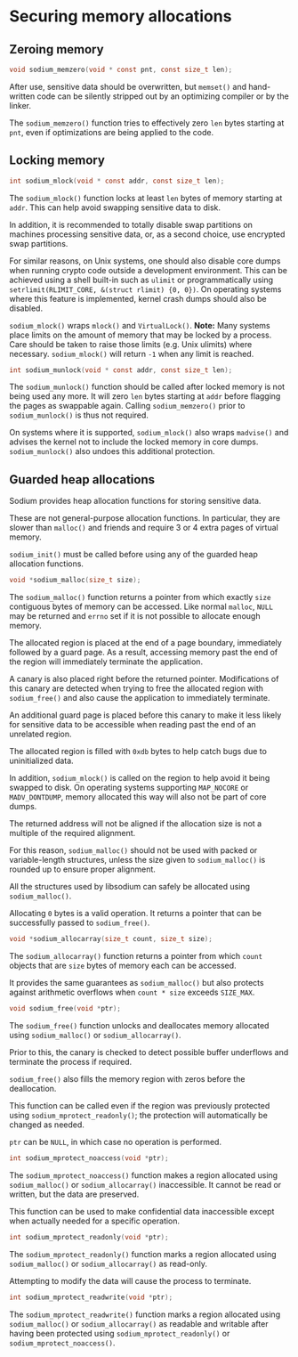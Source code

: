 # Securing memory allocations

## Zeroing memory

```c
void sodium_memzero(void * const pnt, const size_t len);
```

After use, sensitive data should be overwritten, but `memset()` and hand-written
code can be silently stripped out by an optimizing compiler or by the linker.

The `sodium_memzero()` function tries to effectively zero `len` bytes starting
at `pnt`, even if optimizations are being applied to the code.

## Locking memory

```c
int sodium_mlock(void * const addr, const size_t len);
```

The `sodium_mlock()` function locks at least `len` bytes of memory starting at
`addr`. This can help avoid swapping sensitive data to disk.

In addition, it is recommended to totally disable swap partitions on machines
processing sensitive data, or, as a second choice, use encrypted swap
partitions.

For similar reasons, on Unix systems, one should also disable core dumps when
running crypto code outside a development environment. This can be achieved
using a shell built-in such as `ulimit` or programmatically using
`setrlimit(RLIMIT_CORE, &(struct rlimit) {0, 0})`. On operating systems where
this feature is implemented, kernel crash dumps should also be disabled.

`sodium_mlock()` wraps `mlock()` and `VirtualLock()`. **Note:** Many systems
place limits on the amount of memory that may be locked by a process. Care
should be taken to raise those limits (e.g. Unix ulimits) where necessary.
`sodium_mlock()` will return `-1` when any limit is reached.

```c
int sodium_munlock(void * const addr, const size_t len);
```

The `sodium_munlock()` function should be called after locked memory is not
being used any more. It will zero `len` bytes starting at `addr` before flagging
the pages as swappable again. Calling `sodium_memzero()` prior to
`sodium_munlock()` is thus not required.

On systems where it is supported, `sodium_mlock()` also wraps `madvise()` and
advises the kernel not to include the locked memory in core dumps.
`sodium_munlock()` also undoes this additional protection.

## Guarded heap allocations

Sodium provides heap allocation functions for storing sensitive data.

These are not general-purpose allocation functions. In particular, they are
slower than `malloc()` and friends and require 3 or 4 extra pages of
virtual memory.

`sodium_init()` must be called before using any of the guarded heap allocation
functions.

```c
void *sodium_malloc(size_t size);
```

The `sodium_malloc()` function returns a pointer from which exactly `size`
contiguous bytes of memory can be accessed. Like normal `malloc`, `NULL`
may be returned and `errno` set if it is not possible to allocate enough
memory.

The allocated region is placed at the end of a page boundary, immediately
followed by a guard page. As a result, accessing memory past the end of the
region will immediately terminate the application.

A canary is also placed right before the returned pointer. Modifications of this
canary are detected when trying to free the allocated region with
`sodium_free()` and also cause the application to immediately terminate.

An additional guard page is placed before this canary to make it less likely for
sensitive data to be accessible when reading past the end of an unrelated
region.

The allocated region is filled with `0xdb` bytes to help catch bugs due
to uninitialized data.

In addition, `sodium_mlock()` is called on the region to help avoid it being
swapped to disk. On operating systems supporting `MAP_NOCORE` or
`MADV_DONTDUMP`, memory allocated this way will also not be part of core dumps.

The returned address will not be aligned if the allocation size is not a
multiple of the required alignment.

For this reason, `sodium_malloc()` should not be used with packed or
variable-length structures, unless the size given to `sodium_malloc()` is
rounded up to ensure proper alignment.

All the structures used by libsodium can safely be allocated using
`sodium_malloc()`.

Allocating `0` bytes is a valid operation. It returns a pointer that can be
successfully passed to `sodium_free()`.

```c
void *sodium_allocarray(size_t count, size_t size);
```

The `sodium_allocarray()` function returns a pointer from which `count` objects
that are `size` bytes of memory each can be accessed.

It provides the same guarantees as `sodium_malloc()` but also protects against
arithmetic overflows when `count * size` exceeds `SIZE_MAX`.

```c
void sodium_free(void *ptr);
```

The `sodium_free()` function unlocks and deallocates memory allocated using
`sodium_malloc()` or `sodium_allocarray()`.

Prior to this, the canary is checked to detect possible buffer
underflows and terminate the process if required.

`sodium_free()` also fills the memory region with zeros before the deallocation.

This function can be called even if the region was previously protected using
`sodium_mprotect_readonly()`; the protection will automatically be changed as
needed.

`ptr` can be `NULL`, in which case no operation is performed.

```c
int sodium_mprotect_noaccess(void *ptr);
```

The `sodium_mprotect_noaccess()` function makes a region allocated using
`sodium_malloc()` or `sodium_allocarray()` inaccessible. It cannot be read or
written, but the data are preserved.

This function can be used to make confidential data inaccessible except when
actually needed for a specific operation.

```c
int sodium_mprotect_readonly(void *ptr);
```

The `sodium_mprotect_readonly()` function marks a region allocated using
`sodium_malloc()` or `sodium_allocarray()` as read-only.

Attempting to modify the data will cause the process to terminate.

```c
int sodium_mprotect_readwrite(void *ptr);
```

The `sodium_mprotect_readwrite()` function marks a region allocated using
`sodium_malloc()` or `sodium_allocarray()` as readable and writable after
having been protected using `sodium_mprotect_readonly()` or
`sodium_mprotect_noaccess()`.
